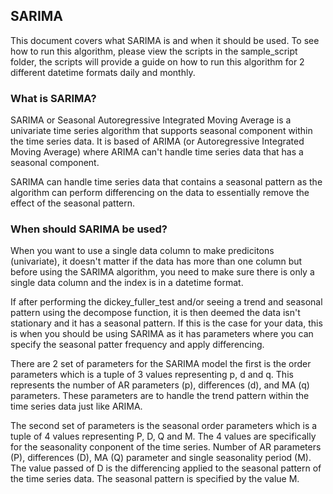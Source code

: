 ## SARIMA

This document covers what SARIMA is and when it should be used. To see how to run this algorithm, please view the scripts in the sample_script folder, the scripts will provide a guide on how to run this algorithm for 2 different datetime formats daily and monthly.

### What is SARIMA?

SARIMA or Seasonal Autoregressive Integrated Moving Average is a univariate time series algorithm that supports seasonal component within the time series data. It is based of ARIMA (or Autoregressive Integrated Moving Average) where ARIMA can't handle time series data that has a seasonal component. 

SARIMA can handle time series data that contains a seasonal pattern as the algorithm can perform differencing on the data to essentially remove the effect of the seasonal pattern. 


### When should SARIMA be used?

When you want to use a single data column to make predicitons (univariate), it doesn't matter if the data has more than one column but before using the SARIMA algorithm, you need to make sure there is only a single data column and the index is in a datetime format. 

If after performing the dickey_fuller_test and/or seeing a trend and seasonal pattern using the decompose function, it is then deemed the data isn't stationary and it has a seasonal pattern. If this is the case for your data, this is when you should be using SARIMA as it has parameters where you can specify the seasonal patter frequency and apply differencing. 

There are 2 set of parameters for the SARIMA model the first is the order parameters which is a tuple of 3 values representing p, d and q. This represents the number of AR parameters (p), differences (d), and MA (q) parameters. These parameters are to handle the trend pattern within the time series data just like ARIMA.

The second set of parameters is the seasonal order parameters which is a tuple of 4 values representing P, D, Q and M. The 4 values are specifically for the seasonality conponent of the time series. Number of AR parameters (P), differences (D), MA (Q) parameter and single seasonality period (M). The value passed of D is the differencing applied to the seasonal pattern of the time series data. The seasonal pattern is specified by the value M.  
